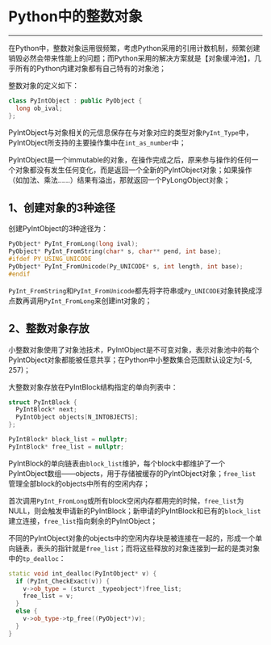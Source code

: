 # **Python中的整数对象**
***

在Python中，整数对象运用很频繁，考虑Python采用的引用计数机制，频繁创建销毁必然会带来性能上的问题；而Python采用的解决方案就是【对象缓冲池】，几乎所有的Python内建对象都有自己特有的对象池；

整数对象的定义如下：
```C++
class PyIntObject : public PyObject {
  long ob_ival;
};
```

PyIntObject与对象相关的元信息保存在与对象对应的类型对象`PyInt_Type`中，PyIntObject所支持的主要操作集中在`int_as_number`中；

PyIntObject是一个immutable的对象，在操作完成之后，原来参与操作的任何一个对象都没有发生任何变化，而是返回一个全新的PyIntObject对象；如果操作（如加法、乘法……）结果有溢出，那就返回一个PyLongObject对象；

## **1、创建对象的3种途径**
创建PyIntObject的3种途径为：
```C++
PyObject* PyInt_FromLong(long ival);
PyObject* PyInt_FromString(char* s, char** pend, int base);
#ifdef PY_USING_UNICODE
PyObject* PyInt_FromUnicode(Py_UNICODE* s, int length, int base);
#endif
```
`PyInt_FromString`和`PyInt_FromUnicode`都先将字符串或`Py_UNICODE`对象转换成浮点数再调用`PyInt_FromLong`来创建int对象的；

## **2、整数对象存放**
小整数对象使用了对象池技术，PyIntObject是不可变对象，表示对象池中的每个PyIntObject对象都能被任意共享；在Python中小整数集合范围默认设定为[-5, 257)；

大整数对象存放在PyIntBlock结构指定的单向列表中：
```C++
struct PyIntBlock {
  PyIntBlock* next;
  PyIntObject objects[N_INTOBJECTS];
};

PyIntBlock* block_list = nullptr;
PyIntBlock* free_list = nullptr;
```
PyIntBlock的单向链表由`block_list`维护，每个block中都维护了一个PyIntObject数组——objects，用于存储被缓存的PyIntObject对象；`free_list`管理全部block的objects中所有的空闲内存；

首次调用`PyInt_FromLong`或所有block空闲内存都用完的时候，`free_list`为NULL，则会触发申请新的PyIntBlock；新申请的PyIntBlock和已有的`block_list`建立连接，`free_list`指向剩余的PyIntObject；

不同的PyIntObject对象的objects中的空闲内存块是被连接在一起的，形成一个单向链表，表头的指针就是`free_list`；而将这些释放的对象连接到一起的是类对象中的`tp_dealloc`：
```C++
static void int_dealloc(PyIntObject* v) {
  if (PyInt_CheckExact(v)) {
    v->ob_type = (sturct _typeobject*)free_list;
    free_list = v;
  }
  else {
    v->ob_type->tp_free((PyObject*)v);
  }
}
```
